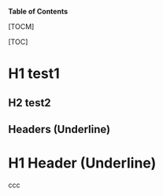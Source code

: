 **Table of Contents**

[TOCM]

[TOC]

# H1 test1
## H2 test2

## Headers (Underline)

H1 Header (Underline)
=============
ccc
